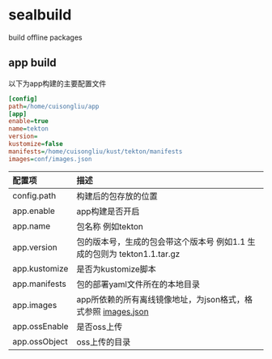 # sealbuild
build offline packages



## app build
以下为app构建的主要配置文件
```ini
[config]
path=/home/cuisongliu/app
[app]
enable=true
name=tekton
version=
kustomize=false
manifests=/home/cuisongliu/kust/tekton/manifests
images=conf/images.json
```

配置项 | 描述 
:---|:---
config.path| 构建后的包存放的位置
app.enable| app构建是否开启
app.name | 包名称 例如tekton
app.version | 包的版本号，生成的包会带这个版本号 例如1.1 生成的包则为 tekton1.1.tar.gz
app.kustomize | 是否为kustomize脚本
app.manifests | 包的部署yaml文件所在的本地目录
app.images | app所依赖的所有离线镜像地址，为json格式，格式参照 [images.json](conf/images.json)
app.ossEnable | 是否oss上传
app.ossObject | oss上传的目录

